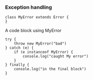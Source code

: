 ### Exception handling
  
    class MyError extends Error {
    }

A code block using MyError

    try {
        throw new MyError("bad")
    } catch (e) { 
        if (e instanceof MyError) {
            console.log("caught My error")
        } 
    } finally {
        console.log("in the final block") 
    }
    
